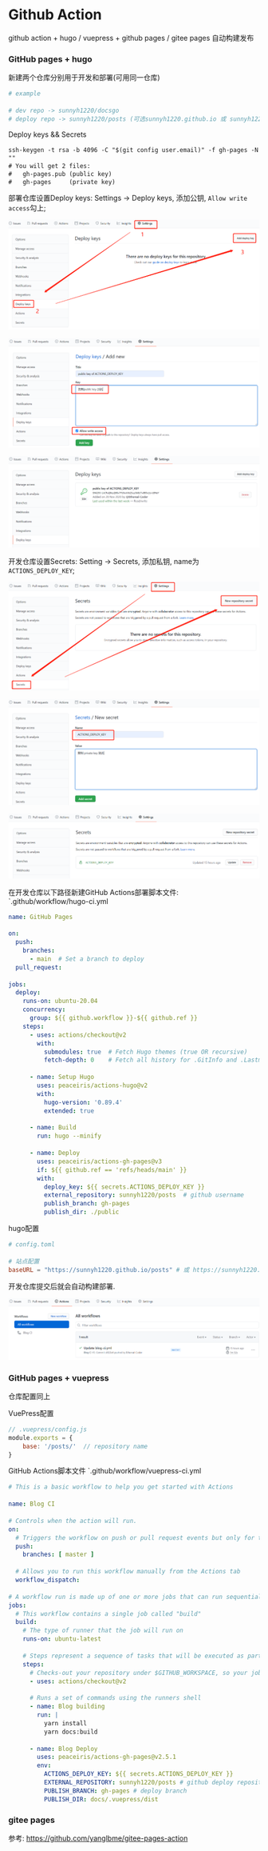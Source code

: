 # Github Action


github action + hugo / vuepress + github pages / gitee pages  自动构建发布

<!--more-->


### GitHub pages + hugo

新建两个仓库分别用于开发和部署(可用同一仓库)

```bash
# example

# dev repo -> sunnyh1220/docsgo
# deploy repo -> sunnyh1220/posts (可选sunnyh1220.github.io 或 sunnyh1220/xxx的gh-pages分支 )
```

 

Deploy keys && Secrets

```shell
ssh-keygen -t rsa -b 4096 -C "$(git config user.email)" -f gh-pages -N ""
# You will get 2 files:
#   gh-pages.pub (public key)
#   gh-pages     (private key)
```



部署仓库设置Deploy keys: Settings -> Deploy keys, 添加公钥, `Allow write access`勾上;


![image-20211208161503419](index.assets/image-20211208161503419.png)

![image-20211208161515340](index.assets/image-20211208161515340.png)

![image-20211208161527636](index.assets/image-20211208161527636.png)



开发仓库设置Secrets: Setting -> Secrets, 添加私钥, name为 `ACTIONS_DEPLOY_KEY`;

![image-20211208161543422](index.assets/image-20211208161543422.png)

![image-20211208161601879](index.assets/image-20211208161601879.png)

![image-20211208161612880](index.assets/image-20211208161612880.png)




在开发仓库以下路径新建GitHub Actions部署脚本文件: `.github/workflow/hugo-ci.yml
```yaml
name: GitHub Pages

on:
  push:
    branches:
      - main  # Set a branch to deploy
  pull_request:

jobs:
  deploy:
    runs-on: ubuntu-20.04
    concurrency:
      group: ${{ github.workflow }}-${{ github.ref }}
    steps:
      - uses: actions/checkout@v2
        with:
          submodules: true  # Fetch Hugo themes (true OR recursive)
          fetch-depth: 0    # Fetch all history for .GitInfo and .Lastmod

      - name: Setup Hugo
        uses: peaceiris/actions-hugo@v2
        with:
          hugo-version: '0.89.4'
          extended: true

      - name: Build
        run: hugo --minify

      - name: Deploy
        uses: peaceiris/actions-gh-pages@v3
        if: ${{ github.ref == 'refs/heads/main' }}
        with:
          deploy_key: ${{ secrets.ACTIONS_DEPLOY_KEY }}
          external_repository: sunnyh1220/posts  # github username
          publish_branch: gh-pages
          publish_dir: ./public

```



hugo配置

```toml
# config.toml

# 站点配置
baseURL = "https://sunnyh1220.github.io/posts" # 或 https://sunnyh1220.github.io
```



开发仓库提交后就会自动构建部署.

![image-20211208161409420](index.assets/image-20211208161409420.png)



### GitHub pages + vuepress

仓库配置同上

VuePress配置
```js
// .vuepress/config.js
module.exports = {
	base: '/posts/'  // repository name
}
```

GitHub Actions脚本文件 `.github/workflow/vuepress-ci.yml
```yaml
# This is a basic workflow to help you get started with Actions

name: Blog CI

# Controls when the action will run. 
on:
  # Triggers the workflow on push or pull request events but only for the master branch
  push:
    branches: [ master ]

  # Allows you to run this workflow manually from the Actions tab
  workflow_dispatch:

# A workflow run is made up of one or more jobs that can run sequentially or in parallel
jobs:
  # This workflow contains a single job called "build"
  build:
    # The type of runner that the job will run on
    runs-on: ubuntu-latest

    # Steps represent a sequence of tasks that will be executed as part of the job
    steps:
      # Checks-out your repository under $GITHUB_WORKSPACE, so your job can access it
      - uses: actions/checkout@v2

      # Runs a set of commands using the runners shell
      - name: Blog building
        run: |
          yarn install
          yarn docs:build
          
      - name: Blog Deploy
        uses: peaceiris/actions-gh-pages@v2.5.1
        env:
          ACTIONS_DEPLOY_KEY: ${{ secrets.ACTIONS_DEPLOY_KEY }}
          EXTERNAL_REPOSITORY: sunnyh1220/posts # github deploy repository, 
          PUBLISH_BRANCH: gh-pages # deploy branch
          PUBLISH_DIR: docs/.vuepress/dist
```



### gitee pages

参考: https://github.com/yanglbme/gitee-pages-action

